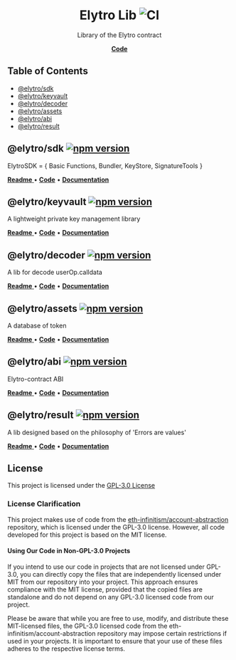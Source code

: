 <h1 align="center">
   <b>
        Elytro Lib
    </b>
  <img alt="CI" src="https://github.com/SoulWallet/elytro-wallet-lib/actions/workflows/UnitTest.yml/badge.svg?branch=develop"/>
</h1>

<p align="center">
Library of the Elytro contract
</p>

<p align="center">
    <a href="https://github.com/SoulWallet/elytro-wallet-lib/"><b>Code</b></a>
</p>

## Table of Contents

- [@elytro/sdk](#@elytro/sdk)
- [@elytro/keyvault](#@elytro/keyvault)
- [@elytro/decoder](#@elytro/decoder)
- [@elytro/assets](#@elytro/assets)
- [@elytro/abi](#@elytro/abi)
- [@elytro/result](#@elytro/result)






## @elytro/sdk [![npm version](https://badge.fury.io/js/@elytro%2Fsdk.svg)](https://badge.fury.io/js/@elytro%2Fsdk)
ElytroSDK = {  Basic Functions,  Bundler, KeyStore,  SignatureTools }
<p align="left">
<a href="./packages/sdk/README.md">
<b>Readme</b>
</a>
 • 
<a href="./packages/sdk"><b>Code</b></a>
 • 
<a href="./packages/sdk/docs/modules.md"><b>Documentation</b></a>
</p>



## @elytro/keyvault [![npm version](https://badge.fury.io/js/@elytro%2Fkeyvault.svg)](https://badge.fury.io/js/@elytro%2Fkeyvault)

A lightweight private key management library
<p align="left">
<a href="./packages/keyvault/README.md">
<b>Readme</b>
</a>
 • 
<a href="./packages/keyvault"><b>Code</b></a>
 • 
<a href="./packages/keyvault/docs/modules.md"><b>Documentation</b></a>
</p>



## @elytro/decoder [![npm version](https://badge.fury.io/js/@elytro%2Fdecoder.svg)](https://badge.fury.io/js/@elytro%2Fdecoder)

A lib for decode userOp.calldata
<p align="left">
<a href="./packages/decoder/README.md">
<b>Readme</b>
</a>
 • 
<a href="./packages/decoder"><b>Code</b></a>
 • 
<a href="./packages/decoder/docs/modules.md"><b>Documentation</b></a>
</p>



## @elytro/assets [![npm version](https://badge.fury.io/js/@elytro%2Fassets.svg)](https://badge.fury.io/js/@elytro%2Fassets)

A database of token
<p align="left">
<a href="./packages/assets/README.md">
<b>Readme</b>
</a>
 • 
<a href="./packages/assets"><b>Code</b></a>
 • 
<a href="./packages/assets/docs/modules.md"><b>Documentation</b></a>
</p>



## @elytro/abi [![npm version](https://badge.fury.io/js/@elytro%2Fabi.svg)](https://badge.fury.io/js/@elytro%2Fabi)

Elytro-contract ABI
<p align="left">
<a href="./packages/abi/README.md">
<b>Readme</b>
</a>
 • 
<a href="./packages/abi"><b>Code</b></a>
 • 
<a href="./packages/abi/docs/modules.md"><b>Documentation</b></a>
</p>



## @elytro/result [![npm version](https://badge.fury.io/js/@elytro%2Fresult.svg)](https://badge.fury.io/js/@elytro%2Fresult)

A lib designed based on the philosophy of 'Errors are values'
<p align="left">
<a href="./packages/result/README.md">
<b>Readme</b>
</a>
 • 
<a href="./packages/result"><b>Code</b></a>
 • 
<a href="./packages/result/docs/modules.md"><b>Documentation</b></a>
</p>


## License

This project is licensed under the [GPL-3.0 License](LICENSE)

### License Clarification

This project makes use of code from the [eth-infinitism/account-abstraction](https://github.com/eth-infinitism/account-abstraction) repository, which is licensed under the GPL-3.0 license. However, all code developed for this project is based on the MIT license.

#### Using Our Code in Non-GPL-3.0 Projects

If you intend to use our code in projects that are not licensed under GPL-3.0, you can directly copy the files that are independently licensed under MIT from our repository into your project. This approach ensures compliance with the MIT license, provided that the copied files are standalone and do not depend on any GPL-3.0 licensed code from our project.

Please be aware that while you are free to use, modify, and distribute these MIT-licensed files, the GPL-3.0 licensed code from the eth-infinitism/account-abstraction repository may impose certain restrictions if used in your projects. It is important to ensure that your use of these files adheres to the respective license terms.